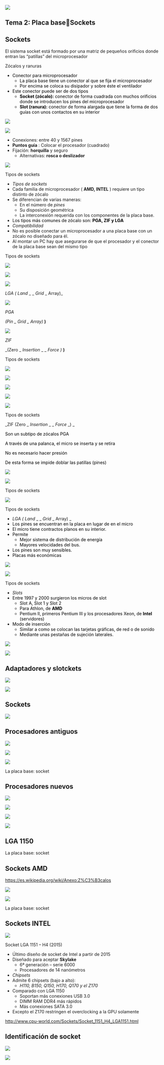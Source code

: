 ![](img/U23%20-%20El%20socket0.jpg)

## Tema 2: Placa baseSockets





## Sockets

El sistema socket está formado por  una matriz de pequeños orificios donde entran las “patillas” del microprocesador

Zócalos y ranuras

* <span style="color:#000000">Conector para microprocesador</span>
  * <span style="color:#000000">La placa base tiene un conector al que se fija el microprocesador</span>
  * <span style="color:#000000">Por encima se coloca su disipador y sobre éste el ventilador</span>
* <span style="color:#000000">Este conector puede ser de dos tipos</span>
  * <span style="color:#000000"> __Socket \(zócalo\):__ </span>  <span style="color:#000000"> conector de forma cuadrada con muchos orificios donde se introducen los pines del microprocesador</span>
  * <span style="color:#000000"> __Slot \(ranura\):__ </span>  <span style="color:#000000"> conector de forma alargada que tiene la forma de dos guías con unos contactos en su interior</span>

![](img/U23%20-%20El%20socket1.png)

![](img/U23%20-%20El%20socket2.png)

* Conexiones: entre 40 y 1567 pines
* __Puntos guía__ : Colocar el procesador \(cuadrado\)
* Fijación:  __horquilla__  y seguro
  * Alternativas:  __rosca o deslizador__

![](img/U23%20-%20El%20socket3.jpg)

Tipos de sockets

* _Tipos de sockets_
* Cada familia de microprocesador \( __AMD\, INTEL__ \) requiere un tipo distinto de zócalo
* Se diferencian de varias maneras:
  * En el número de  _pines_
  * Su disposición geométrica
  * La interconexión requerida con los componentes de la placa base\.
* <span style="color:#000000">Los tipos más comunes de zócalo son: </span>  <span style="color:#000000"> __PGA\, ZIF y LGA__ </span>
* _Compatibilidad_
* No es posible conectar un microprocesador a una placa base con un zócalo no diseñado para él\.
* Al montar un PC hay que asegurarse de que el procesador y el conector de la placa base sean del mismo tipo

Tipos de sockets

![](img/U23%20-%20El%20socket4.png)

![](img/U23%20-%20El%20socket5.jpg)

![](img/U23%20-%20El%20socket6.jpg)

_LGA_  _\(_  _Land_  _ _  _Grid_  _ Array\)_

![](img/U23%20-%20El%20socket7.jpg)

_PGA_

_\(Pin _  _Grid_  _ Array\)_  __\)__

![](img/U23%20-%20El%20socket8.jpg)

_ZIF_

_\(Zero _  _Insertion_  _ _  _Force_  _\)_  __\)__

Tipos de sockets

![](img/U23%20-%20El%20socket9.png)

![](img/U23%20-%20El%20socket10.png)

![](img/U23%20-%20El%20socket11.png)

![](img/U23%20-%20El%20socket12.png)

![](img/U23%20-%20El%20socket13.png)

Tipos de sockets

_ZIF \(Zero _  _Insertion_  _ _  _Force_  _\) _

<span style="color:#000000">Son un subtipo de zócalos PGA</span>

<span style="color:#000000">A través de una palanca\, el micro se inserta y se retira </span>

<span style="color:#000000">No es necesario hacer presión</span>

<span style="color:#000000">De esta forma se impide doblar las patillas \(pines\)</span>

![](img/U23%20-%20El%20socket14.png)

![](img/U23%20-%20El%20socket15.png)

Tipos de sockets

![](img/U23%20-%20El%20socket16.jpg)

Tipos de sockets

* _LGA \(_  _Land_  _ _  _Grid_  _ Array\) _
* <span style="color:#000000">Los pines se encuentran en la placa en lugar de en el micro</span>
* <span style="color:#000000">El micro tiene contractos planos en su interior\. </span>
* <span style="color:#000000">Permite </span>
  * <span style="color:#000000">Mejor sistema de distribución de energía </span>
  * <span style="color:#000000">Mayores velocidades del bus\. </span>
* <span style="color:#000000">Los pines son muy sensibles\.</span>
* <span style="color:#000000">Placas más económicas</span>

![](img/U23%20-%20El%20socket17.jpg)

![](img/U23%20-%20El%20socket18.png)

Tipos de sockets

* _Slots_
* <span style="color:#000000">Entre 1997 y 2000 surgieron los micros de slot </span>
  * <span style="color:#000000">Slot A\, Slot 1 y Slot 2 </span>
  * <span style="color:#000000">Para Athlon\, de </span>  <span style="color:#000000"> __AMD__ </span>  <span style="color:#000000"> </span>
  * <span style="color:#000000">Pentium II\, primeros Pentium III y los procesadores Xeon\, de </span>  <span style="color:#000000"> __Intel__ </span>  <span style="color:#000000"> \(servidores\)</span>
* <span style="color:#000000">Modo de inserción</span>
  * <span style="color:#000000">Similar a como se colocan las tarjetas gráficas\, de red o de sonido</span>
  * <span style="color:#000000">Mediante unas pestañas de sujeción laterales\.</span>

![](img/U23%20-%20El%20socket19.png)

![](img/U23%20-%20El%20socket20.jpg)

## Adaptadores y slotckets

![](img/U23%20-%20El%20socket21.png)

![](img/U23%20-%20El%20socket22.jpg)

## Sockets

![](img/U23%20-%20El%20socket23.jpg)

## Procesadores antiguos

![](img/U23%20-%20El%20socket24.png)

![](img/U23%20-%20El%20socket25.png)

![](img/U23%20-%20El%20socket26.png)

La placa base: socket

## Procesadores nuevos

![](img/U23%20-%20El%20socket27.png)

![](img/U23%20-%20El%20socket28.png)

![](img/U23%20-%20El%20socket29.jpg)

![](img/U23%20-%20El%20socket30.png)

## LGA 1150

La placa base: socket

## Sockets AMD

[https://es\.wikipedia\.org/wiki/Anexo:Z%C3%B3calos](https://es.wikipedia.org/wiki/Anexo:Z%C3%B3calos)

![](img/U23%20-%20El%20socket31.jpg)

![](img/U23%20-%20El%20socket32.jpg)

La placa base: socket

## Sockets INTEL

![](img/U23%20-%20El%20socket33.png)

Socket LGA 1151 – H4 \(2015\)

* Último diseño de socket de Intel a partir de 2015
* Diseñado para aceptar  __Skylake__
  * 6ª generación – serie 6000
  * Procesadores de 14 nanómetros
* _Chipsets_
* Admite 6 chipsets \(bajo a alto\):
  * _H110\, B150\, Q150\, H170\, Q170 y el Z170_
* Comparado con LGA 1150
  * Soportan más conexiones USB 3\.0
  * DIMM RAM DDR4 más rápidos
  * Más conexiones SATA 3\.0
* Excepto el Z170 restringen el overclocking a la GPU solamente

[http://www\.cpu\-world\.com/Sockets/Socket\_1151\_H4\_LGA1151\.html](http://www.cpu-world.com/Sockets/Socket_1151_H4_LGA1151.html)

## Identificación de socket

![](img/U23%20-%20El%20socket34.png)

![](img/U23%20-%20El%20socket35.png)

